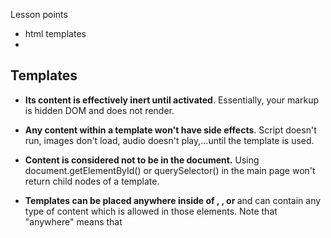 Lesson points
- html templates
- 


## Templates


- **Its content is effectively inert until activated**. Essentially, your markup is hidden DOM and does not render.

- **Any content within a template won't have side effects**. Script doesn't run, images don't load, audio doesn't play,...until the template is used.

- **Content is considered not to be in the document.** Using document.getElementById() or querySelector() in the main page won't return child nodes of a template.

- **Templates can be placed anywhere inside of <head>, <body>, or <frameset>** and can contain any type of content which is allowed in those elements. Note that "anywhere" means that <template> can safely be used in places that the HTML parser disallows...all but content model children. It can also be placed as a child of <table> or <select>:

  - It can be accessed as a **DocumentFragment** instance via the special content property of the <template> element.


```
<template id="mytemplate">
  <img src="" alt="great image">
  <div class="comment"></div>
</template>
```

```
  elem.append(tmpl.content.cloneNode(true));
  // or
  var clone = document.importNode(t.content, true);
  document.body.appendChild(clone);
```


## SVG

- Small file sizes that compress well
- Scales to any size without losing clarity (except very tiny)
- Looks great on all displays
- Granular Design control like coloring, interactivity and filters
  

 
  
```
<svg xmlns="http://www.w3.org/2000/svg">
  <circle r="50" cx="50" cy="50" fill="red"/>
  <rect x="120" y="5" width="90" height="90"
        stroke="blue" fill="none"/>
</svg>
```
  
```
  let circle = document.querySelector("circle");
  circle.setAttribute("fill", "cyan");
```

  
```
<svg width="100" height="100">
  <circle cx="50" cy="50" r="40" stroke="green" stroke-width="4" fill="yellow" />
</svg>

 <svg width="400" height="110">
  <rect width="300" height="100" style="fill:rgb(0,0,255);stroke-width:3;stroke:rgb(0,0,0)" />
</svg>
  
<svg height="140" width="500">
  <ellipse cx="200" cy="80" rx="100" ry="50"
  style="fill:yellow;stroke:purple;stroke-width:2" />
</svg>

<svg height="210" width="500">
  <line x1="0" y1="0" x2="200" y2="200" style="stroke:rgb(255,0,0);stroke-width:2" />
</svg>
  
<svg height="210" width="500">
  <polygon points="200,10 250,190 160,210" style="fill:lime;stroke:purple;stroke-width:1" />
</svg>
  
 <svg height="200" width="500">
  <polyline points="20,20 40,25 60,40 80,120 120,140 200,180"
  style="fill:none;stroke:black;stroke-width:3" />
</svg>
  
<svg height="210" width="400">
  <path d="M150 0 L75 200 L225 200 Z" />
</svg>

/**
  M = moveto
  L = lineto
  H = horizontal lineto
  V = vertical lineto
  C = curveto
  S = smooth curveto
  Q = quadratic Bézier curve
  T = smooth quadratic Bézier curveto
  A = elliptical Arc
  Z = closepath  
**/
  
 
<svg height="60" width="200">
  <text x="0" y="15" fill="red" transform="rotate(30 20,40)">I love SVG</text>
</svg>  
```

### SVG Viewport & Viewbox
 - **viewPort** - The viewport is the visible area of the SVG image. An SVG image can logically be as wide and high as you want, but only a certain part of the image can be visible at a time. The area that is visible is called the viewport.
 - **viewBox** - which part of SVG we display in the viewPort

param: `min-x, min-y, width, height` 

  
```
<svg width="400" height="200" viewBox="0 0 40 20" >
  ...
</svg>  
```
  viewBox="0 0 50 20" 
  
  
 **Online editors: **
 - Boxy SVG https://boxy-svg.com/
 - Vector Paint https://vectorpaint.yaks.co.nz/ 
 - Method https://editor.method.ac/
  
 ### Resources
- **CSS Tricks: Everything You Need To Know About SVG** https://css-tricks.com/lodge/svg/
- **SVC on the Web**: https://svgontheweb.com/
- **Web Designer Depo: THE ULTIMATE GUIDE TO SVG**  https://www.webdesignerdepot.com/2015/01/the-ultimate-guide-to-svg/
  
  
## Canvas
  Works with 2D and 3D
 
  ```
    <canvas id="drawer" width="150" height="150">
    </canvas>
  ```

  ```
  var canvas = document.getElementById('tutorial');
  var ctx = canvas.getContext('2d');
  ```

  ```
      function draw() {
      var canvas = document.getElementById('canvas');
      if (canvas.getContext) {
        var ctx = canvas.getContext('2d');

        ctx.fillStyle = 'rgb(200, 0, 0)';
        ctx.fillRect(10, 10, 50, 50);

        ctx.fillStyle = 'rgba(0, 0, 200, 0.5)';
        ctx.fillRect(30, 30, 50, 50);
      }
    }
```
  
```
  function draw() {
    var canvas = document.getElementById('canvas');
    if (canvas.getContext) {
      var ctx = canvas.getContext('2d');

      ctx.beginPath();
      ctx.moveTo(75, 50);
      ctx.lineTo(100, 75);
      ctx.lineTo(100, 25);
      ctx.fill();
    }
  }  
```
  
```
  function draw() {
  var canvas = document.getElementById('canvas');
  if (canvas.getContext) {
     var ctx = canvas.getContext('2d');

    ctx.beginPath();
    ctx.arc(75, 75, 50, 0, Math.PI * 2, true); // Outer circle
    ctx.moveTo(110, 75);
    ctx.arc(75, 75, 35, 0, Math.PI, false);  // Mouth (clockwise)
    ctx.moveTo(65, 65);
    ctx.arc(60, 65, 5, 0, Math.PI * 2, true);  // Left eye
    ctx.moveTo(95, 65);
    ctx.arc(90, 65, 5, 0, Math.PI * 2, true);  // Right eye
    ctx.stroke();
  
    // Stroked triangle
    ctx.beginPath();
    ctx.moveTo(125, 125);
    ctx.lineTo(125, 45);
    ctx.lineTo(45, 125);
    ctx.closePath();
    ctx.stroke();
  }
}
```

```
  arc(x, y, radius, startAngle, endAngle, counterclockwise)
// Draws an arc which is centered at (x, y) position with radius r starting at startAngle and ending at 
// endAngle going in the given direction indicated by counterclockwise (defaulting to clockwise).

  
arcTo(x1, y1, x2, y2, radius)
// Draws an arc with the given control points and radius, connected to the previous point by a straight line.
  
```
**Note:** Angles in the arc function are measured in radians, not degrees. To convert degrees to radians you can use the following JavaScript expression: radians = (Math.PI/180)*degrees.  
  
  
```
  ctx.fillStyle = 'orange';
  ctx.fillStyle = '#FFA500';
  ctx.fillStyle = 'rgb(255, 165, 0)';
  ctx.fillStyle = 'rgba(255, 165, 0, 1)';

  ctx.globalAlpha = transparencyValue;
  // Applies the specified transparency value to all future shapes drawn on the canvas. The value must be between 0.0 (fully transparent) to 1.0 (fully opaque). This value is  1.0 (fully opaque) by default.
```
  
  
  
  
